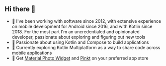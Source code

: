 ## Hi there 👋

- 🤖 I've been working with software since 2012, with extensive experience on mobile development for Android since 2016, and with Kotlin since 2018. For the most part I'm an uncredentialed and opinionated developer, passionate about exploring and figuring out new tools
- 🖤 Passionate about using Kotlin and Compose to build applications
- 🔭 Currently exploring Kotlin Multiplatform as a way to share code across mobile applications
- 🚀 Get [Material Photo Widget](https://github.com/fibelatti/photo-widget) and [Pinkt](https://github.com/fibelatti/pinboard-kotlin) on your preferred app store
